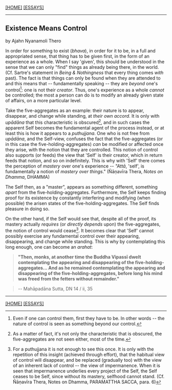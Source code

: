 [[HOME]](/hillside_hermitage_archive/index) [[ESSAYS]](/hillside_hermitage_archive/essays/index)

---

## Existence Means Control

by Ajahn Nyanamoli Thero

In order for something to exist (*bhava*), in order for it to be, in a full and appropriated sense, that thing has to be given first, in the form of an experience as a whole. When I say 'given', this should be understood in the sense that we can only "find" things as already being there, in the world. (Cf. Sartre's statement in *Being & Nothingness* that every thing comes *with* past). The fact is that things can only be found when they are attended to and this means that -- fundamentally speaking -- they are *beyond* one's control[^1]: one is not their *creator*. Thus, one's experience as a whole *cannot* be controlled; the most a person can do is to modify an already given state of affairs, on a more particular level.

Take the five-aggregates as an example: their nature is to appear, disappear, and change while standing, at *their own accord*. It is only with *upādāna* that this characteristic is obscured[^2], and in such cases the apparent Self becomes the fundamental agent of the process instead, or at least this is how it appears to a *puthujjana*. One who is not free from *upādāna*, and the Self-view, confuses the fact that the five-aggregates (or in this case the five-holding-aggregates) *can* be modified or affected once they arise, with the notion that they are controlled. This notion of control also supports (or feeds) the view that 'Self' is their creator, which in return feeds that notion, and so on indefinitely. This is why with 'Self' there comes the perception of *mastery* over one's experience -- *"Attā*, 'self', is fundamentally a notion of *mastery over things*." (Ñāṇavīra Thera, *Notes on Dhamma*, DHAMMA)

The Self then, as a "master", appears as something different, something *apart* from the five-holding-aggregates. Furthermore, the Self keeps finding proof for its existence by constantly interfering and modifying
(when possible) the arisen states of the five-holding-aggregates. The Self finds pleasure in doing so.

On the other hand, if the Self would see that, despite all of the proof, its mastery actually *requires* (or *directly depends* upon) the five-aggregates, the notion of control would cease[^3]. It becomes clear that 'Self' cannot possibly exercise any fundamental control over their appearing, disappearing, and change while standing. This is why by contemplating this long enough, one can become an *arahat*:

>**"Then, monks, at another time the Buddha Vipassī dwelt contemplating the appearing and disappearing of the five-holding-aggregates... And as he remained contemplating the appearing and disappearing of the five-holding-aggregates, before long his mind was freed from the fetters without remainder."**

>-- Mahāpadāna Sutta, DN 14 / ii, 35

[^1]: Even if one can control them, first they have to be. In other words -- the nature of control is seen as something beyond our control.

[^2]: As a matter of fact, it's not only the characteristic that is obscured, the five-aggregates are not seen either, most of the time.

[^3]: For a puthujjana it is not enough to see this once. It is only with the repetition of this insight (achieved through effort), that the habitual view of control will disappear, and be replaced (gradually too) with the view of an inherent lack of control -- the view of impermanence. When it is seen that impermanence underlies every project of the Self, the Self ceases to be Self, since without its mastery, selfhood cannot stand. (Cf. Ñāṇavīra Thera, Notes on Dhamma, PARAMATTHA SACCA, para. 6)

---

[[HOME]](/hillside_hermitage_archive/index) [[ESSAYS]](/hillside_hermitage_archive/essays/index)
